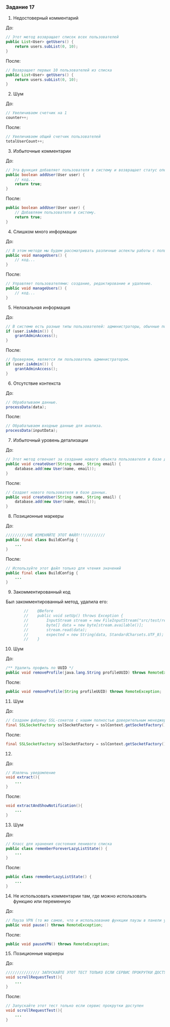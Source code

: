 ### Задание 17

1. Недостоверный комментарий

До:
```java
// Этот метод возвращает список всех пользователей
public List<User> getUsers() {
    return users.subList(0, 10);
}
```
После:
```java
// Возвращает первых 10 пользователей из списка
public List<User> getUsers() {
    return users.subList(0, 10);
}
```
2. Шум

До:
````java
// Увеличиваем счетчик на 1
counter++;
````
После:
```java
// Увеличиваем общий счетчик пользователей
totalUserCount++;
```
3. Избыточные комментарии

До:
```java
// Эта функция добавляет пользователя в систему и возвращает статус операции.
public boolean addUser(User user) {
    // код...
    return true;
}
```
После:
```java
public boolean addUser(User user) {
    // Добавляем пользователя в систему.
    return true;
}
```
4. Слишком много информации

До:
```java
// В этом методе мы будем рассматривать различные аспекты работы с пользователями, включая их создание, редактирование и удаление.
public void manageUsers() {
    // код...
}
```
После:
```java
// Управляет пользователями: создание, редактирование и удаление.
public void manageUsers() {
    // код...
}
```
5. Нелокальная информация

До:
```java
// В системе есть разные типы пользователей: администраторы, обычные пользователи и гости.
if (user.isAdmin()) {
    grantAdminAccess();
}
```
После:
```java
// Проверяем, является ли пользователь администратором.
if (user.isAdmin()) {
    grantAdminAccess();
}
```

6. Отсутствие контекста

До:
```java
// Обрабатываем данные.
processData(data);
```
После:
```java
// Обрабатываем входные данные для анализа.
processData(inputData);
```

7. Избыточный уровень детализации

До:
```java
// Этот метод отвечает за создание нового объекта пользователя в базе данных с заданными параметрами.
public void createUser(String name, String email) {
    database.add(new User(name, email));
}
```
После:
```java
// Создает нового пользователя в базе данных.
public void createUser(String name, String email) {
    database.add(new User(name, email));
}
```

8. Позиционные маркеры

До:
```java
//////////НЕ ИЗМЕНЯЙТЕ ЭТОТ ФАЙЛ!!!/////////
public final class BuildConfig {
    ...
}
```
После:

```java
// Используйте этот файл только для чтения значений
public final class BuildConfig {
    ...
}
```

9. Закомментированный код

Был закомментированный метод, удалила его:

```java
        //    @Before
        //    public void setUp() throws Exception {
        //        InputStream stream = new FileInputStream("src/test/resources/initial_scroll_request.json");
        //        byte[] data = new byte[stream.available()];
        //        stream.read(data);
        //        expected = new String(data, StandardCharsets.UTF_8);
        //    }
```

10. Шум

До:
```java
/** Удалить профиль по UUID */
public void removeProfile(java.lang.String profileUUID) throws RemoteException;
```
После:
```java
public void removeProfile(String profileUUID) throws RemoteException;
```

11. Шум

До:
```java
// Создаем фабрику SSL-сокетов с нашим полностью доверительным менеджером
final SSLSocketFactory sslSocketFactory = sslContext.getSocketFactory();
```
После:
```java
final SSLSocketFactory sslSocketFactory = sslContext.getSocketFactory();
```

12. 

До:
```java
// Извлечь уведомление
void extract(){
    ...
}
```
После:
```java
void extractAndShowNotification(){
    ...
}
```
13. Шум

До:
```java
// Класс для хранения состояния ленивого списка
public class rememberForeverLazyListState() {
    ...
}
```

После:
```java
public class rememberLazyListState() {
    ...
}
```

14. Не использовать комментарии там, где можно использовать функцию или переменную

До:
```java
// Пауза VPN (то же самое, что и использование функции паузы в панели уведомлений)
public void pause() throws RemoteException;
```
После:
```java
public void pauseVPN() throws RemoteException;
```

15. Позиционные маркеры

До:
```java
/////////////// ЗАПУСКАЙТЕ ЭТОТ ТЕСТ ТОЛЬКО ЕСЛИ СЕРВИС ПРОКРУТКИ ДОСТУПЕН ////////////////////////
void scrollRequestTest(){
    ...
}
```
После:
```java
// Запускайте этот тест только если сервис прокрутки доступен
void scrollRequestTest(){
    ...
}
```